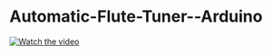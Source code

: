 # Automatic-Flute-Tuner--Arduino

[![Watch the video](https://img.youtube.com/vi/kZ2By9EPutY/hqdefault.jpg)](https://youtu.be/kZ2By9EPutY)
